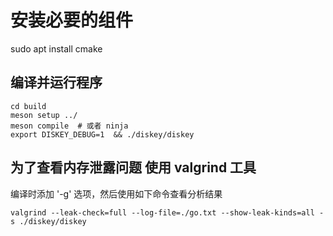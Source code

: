 
# 安装必要的组件
sudo apt install cmake

## 编译并运行程序
```shell
cd build 
meson setup ../
meson compile  # 或者 ninja
export DISKEY_DEBUG=1  && ./diskey/diskey
```

## 为了查看内存泄露问题 使用 valgrind 工具
编译时添加 '-g' 选项，然后使用如下命令查看分析结果
```shell
valgrind --leak-check=full --log-file=./go.txt --show-leak-kinds=all -s ./diskey/diskey
```
